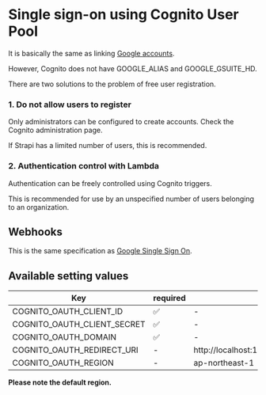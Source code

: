 # Single sign-on using Cognito User Pool

It is basically the same as linking [Google accounts](../google/setup.md).

However, Cognito does not have GOOGLE_ALIAS and GOOGLE_GSUITE_HD.

There are two solutions to the problem of free user registration.

### 1. Do not allow users to register
Only administrators can be configured to create accounts. Check the Cognito administration page.

If Strapi has a limited number of users, this is recommended.


### 2. Authentication control with Lambda
Authentication can be freely controlled using Cognito triggers.

This is recommended for use by an unspecified number of users belonging to an organization.

## Webhooks
This is the same specification as [Google Single Sign On](../google/admin.md).


## Available setting values

|  Key |  required | default |
| --- | -- | ---- |
| COGNITO_OAUTH_CLIENT_ID | ✅ | - |
| COGNITO_OAUTH_CLIENT_SECRET | ✅ | - |
| COGNITO_OAUTH_DOMAIN | ✅ | - |
| COGNITO_OAUTH_REDIRECT_URI | - | http://localhost:1337/sso/cognito/callback |
| COGNITO_OAUTH_REGION | - | ap-northeast-1 |

**Please note the default region.**

